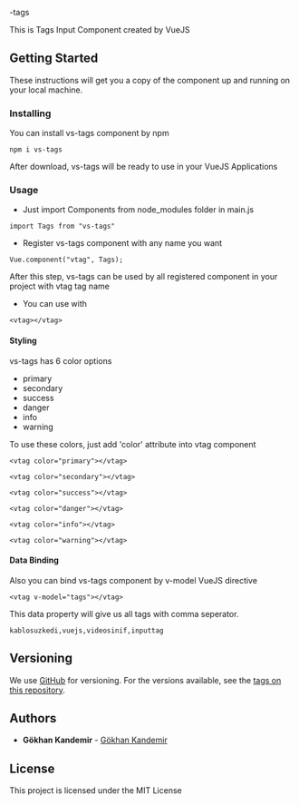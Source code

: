-tags

This is Tags Input Component created by VueJS

## Getting Started

These instructions will get you a copy of the component up and running on your local machine.

### Installing

You can install vs-tags component by npm

```
npm i vs-tags
```

After download, vs-tags will be ready to use in your VueJS Applications

### Usage

* Just import Components from node_modules folder in main.js

```
import Tags from "vs-tags"
```

* Register vs-tags component with any name you want

```
Vue.component("vtag", Tags);
```

After this step, vs-tags can be used by all registered component in your project with vtag tag name 

* You can use with <vtag></vtag>

```
<vtag></vtag>
```

#### Styling

vs-tags has 6 color options

* primary
* secondary
* success
* danger
* info
* warning

To use these colors, just add 'color' attribute into vtag component

```
<vtag color="primary"></vtag>
```

```
<vtag color="secondary"></vtag>
```

```
<vtag color="success"></vtag>
```

```
<vtag color="danger"></vtag>
```

```
<vtag color="info"></vtag>
```

```
<vtag color="warning"></vtag>
```

#### Data Binding

Also you can bind vs-tags component by v-model VueJS directive

```
<vtag v-model="tags"></vtag>
```

This data property will give us all tags with comma seperator.

```
kablosuzkedi,vuejs,videosinif,inputtag
```

## Versioning

We use [GitHub](https://github.com/gkandemi/vue-tag) for versioning. For the versions available, see the [tags on this repository](https://github.com/gkandemi/vue-tag/tags). 

## Authors

* **Gökhan Kandemir** - [Gökhan Kandemir](https://github.com/gkandemi)

## License

This project is licensed under the MIT License

